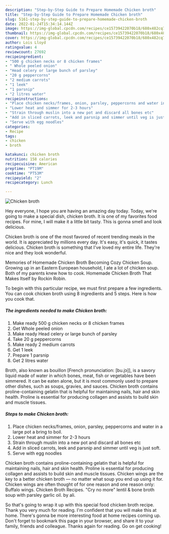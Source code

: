 ```yaml
---
description: "Step-by-Step Guide to Prepare Homemade Chicken broth"
title: "Step-by-Step Guide to Prepare Homemade Chicken broth"
slug: 5161-step-by-step-guide-to-prepare-homemade-chicken-broth
date: 2022-01-24T15:34:14.144Z
image: https://img-global.cpcdn.com/recipes/ce15739422070b18/680x482cq70/chicken-broth-recipe-main-photo.jpg
thumbnail: https://img-global.cpcdn.com/recipes/ce15739422070b18/680x482cq70/chicken-broth-recipe-main-photo.jpg
cover: https://img-global.cpcdn.com/recipes/ce15739422070b18/680x482cq70/chicken-broth-recipe-main-photo.jpg
author: Lois Lloyd
ratingvalue: 4
reviewcount: 27692
recipeingredient:
- "500 g chicken necks or 8 chicken frames"
- " Whole peeled onion"
- "Head celery or large bunch of parsley"
- "20 g peppercorns"
- "2 medium carrots"
- "1 leek"
- "1 parsnip"
- "2 litres water"
recipeinstructions:
- "Place chicken necks/frames, onion, parsley, peppercorns and water in a large pot a bring to boil."
- "Lower heat and simmer for 2-3 hours"
- "Strain through muslin into a new pot and discard all bones etc"
- "Add in sliced carrots, leek and parsnip and simmer until veg is just soft."
- "Serve with egg noodles"
categories:
- Recipe
tags:
- chicken
- broth

katakunci: chicken broth 
nutrition: 158 calories
recipecuisine: American
preptime: "PT19M"
cooktime: "PT53M"
recipeyield: "2"
recipecategory: Lunch

---
```



![Chicken broth](https://img-global.cpcdn.com/recipes/ce15739422070b18/680x482cq70/chicken-broth-recipe-main-photo.jpg)

Hey everyone, I hope you are having an amazing day today. Today, we're going to make a special dish, chicken broth. It is one of my favorites food recipes. For mine, I will make it a little bit tasty. This is gonna smell and look delicious.

Chicken broth is one of the most favored of recent trending meals in the world. It is appreciated by millions every day. It's easy, it's quick, it tastes delicious. Chicken broth is something that I've loved my entire life. They're nice and they look wonderful.

Memories of Homemade Chicken Broth Becoming Cozy Chicken Soup. Growing up in an Eastern European household, I ate a lot of chicken soup. Both of my parents knew how to cook. Homemade Chicken Broth That Makes Itself by Rockin Robin.


To begin with this particular recipe, we must first prepare a few ingredients. You can cook chicken broth using 8 ingredients and 5 steps. Here is how you cook that.

<!--inarticleads1-->

##### The ingredients needed to make Chicken broth:

1. Make ready 500 g chicken necks or 8 chicken frames
1. Get  Whole peeled onion
1. Make ready Head celery or large bunch of parsley
1. Take 20 g peppercorns
1. Make ready 2 medium carrots
1. Get 1 leek
1. Prepare 1 parsnip
1. Get 2 litres water


Broth, also known as bouillon [French pronunciation: [bu.jɔ]], is a savory liquid made of water in which bones, meat, fish or vegetables have been simmered. It can be eaten alone, but it is most commonly used to prepare other dishes, such as soups, gravies, and sauces. Chicken broth contains proline-containing gelatin that is helpful for maintaining nails, hair and skin health. Proline is essential for producing collagen and assists to build skin and muscle tissues. 

<!--inarticleads2-->

##### Steps to make Chicken broth:

1. Place chicken necks/frames, onion, parsley, peppercorns and water in a large pot a bring to boil.
1. Lower heat and simmer for 2-3 hours
1. Strain through muslin into a new pot and discard all bones etc
1. Add in sliced carrots, leek and parsnip and simmer until veg is just soft.
1. Serve with egg noodles


Chicken broth contains proline-containing gelatin that is helpful for maintaining nails, hair and skin health. Proline is essential for producing collagen and assists to build skin and muscle tissues. Chicken wings are the key to a better chicken broth — no matter what soup you end up using it for. Chicken wings are often thought of for one reason and one reason only: Buffalo wings. Chicken Broth Recipes. &#34;Cry no more&#34; lentil &amp; bone broth soup with parsley garlic oil. by ali. 

So that's going to wrap it up with this special food chicken broth recipe. Thank you very much for reading. I'm confident that you will make this at home. There's gonna be more interesting food at home recipes coming up. Don't forget to bookmark this page in your browser, and share it to your family, friends and colleague. Thanks again for reading. Go on get cooking!
